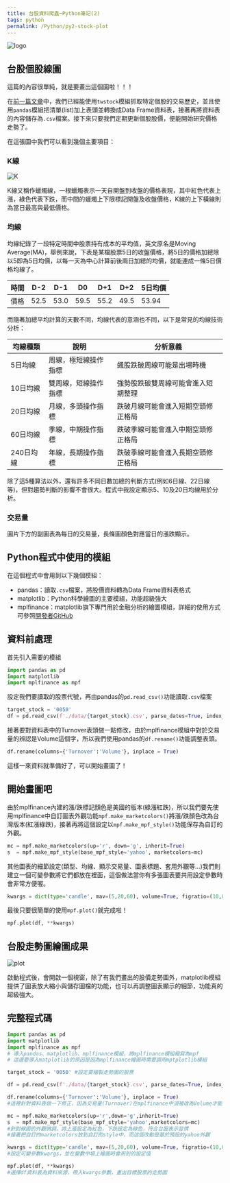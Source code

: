 ```yaml
---
title: 台股資料爬蟲─Python筆記(2)
tags: python
permalink: /Python/py2-stock-plot
---
```


![logo](https://i.imgur.com/y9uS8fm.png)

## 台股個股線圖

這篇的內容很單純，就是要畫出這個圖啦！！！

在[前一篇文章](https://finrodchen.net/2020/05/26/%e5%8f%b0%e8%82%a1%e8%b3%87%e6%96%99%e7%88%ac%e8%9f%b2-python%e5%ad%b8%e7%bf%92%e7%ad%86%e8%a8%98/)中，我們已經能使用`twstock`模組抓取特定個股的交易歷史，並且使用`pandas`模組把清單(list)加上表頭並轉換成Data Frame資料表，接著再將資料表的內容儲存為`.csv`檔案。接下來只要我們定期更新個股股價，便能開始研究價格走勢了。

在這張圖中我們可以看到幾個主要項目：

### K線

![K](https://i.imgur.com/zA6NLux.png)

K線又稱作蠟燭線，一根蠟燭表示一天自開盤到收盤的價格表現，其中紅色代表上漲，綠色代表下跌，而中間的蠟燭上下限標記開盤及收盤價格，K線的上下橫線則為當日最高與最低價格。

### 均線

均線紀錄了一段特定時間中股票持有成本的平均值，英文原名是Moving Average(MA)，舉例來說，下表是某檔股票5日的收盤價格，將5日的價格加總除以5即為5日均價，以每一天為中心計算前後兩日加總的均價，就能連成一條5日價格均線了。

時間|D-2|D-1|D0|D+1|D+2|5日均價
---|---|---|---|---|---|---
價格|52.5|53.0|59.5|55.2|49.5|53.94

而隨著加總平均計算的天數不同，均線代表的意涵也不同，以下是常見的均線技術分析：

均線種類|說明|分析意義
---|---|---
5日均線|周線，極短線操作指標|飆股跌破周線可能是出場時機
10日均線|雙周線，短線操作指標|強勢股跌破雙周線可能會進入短期整理
20日均線|月線，多頭操作指標|跌破月線可能會進入短期空頭修正格局
60日均線|季線，中期操作指標|跌破季線可能會進入中期空頭修正格局
240日均線|年線，長期操作指標|跌破季線可能會進入長期空頭修正格局

除了這5種算法以外，還有許多不同日數加總的判斷方式(例如6日線、22日線等)，但對趨勢判斷的影響不會很大。程式中我設定顯示5、10及20日均線用於分析。

### 交易量

圖片下方的副圖表為每日的交易量，長條圖顏色對應當日的漲跌顯示。

## Python程式中使用的模組

在這個程式中會用到以下幾個模組：

- pandas：讀取`.csv`檔案，將股價資料轉為Data Frame資料表格式
- matplotlib：Python科學繪圖的主要模組，功能超級強大
- mplfinance：matplotlib旗下專門用於金融分析的繪圖模組，詳細的使用方式可參照[開發者GitHub](https://github.com/matplotlib/mplfinance)

## 資料前處理

首先引入需要的模組

```python
import pandas as pd
import matplotlib
import mplfinance as mpf
```

設定我們要讀取的股票代號，再由pandas的`pd.read_csv()`功能讀取`.csv`檔案

```python
target_stock = '0050'
df = pd.read_csv(f'./data/{target_stock}.csv', parse_dates=True, index_col=1) 
```

接著要對資料表中的Turnover表頭做一點修改，由於mplfinance模組中對於交易量的辨認是Volume這個字，所以我們使用pandas的`df.rename()`功能調整表頭。

```python
df.rename(columns={'Turnover':'Volume'}, inplace = True) 
```

這樣一來資料就準備好了，可以開始畫圖了！

## 開始畫圖吧

由於mplfinance內建的漲/跌標記顏色是美國的版本(綠漲紅跌)，所以我們要先使用mplfinance中自訂圖表外觀功能`mpf.make_marketcolors()`將漲/跌顏色改為台灣版本(紅漲綠跌)，接著再將這個設定以`mpf.make_mpf_style()`功能保存為自訂的外觀。

```python
mc = mpf.make_marketcolors(up='r', down='g', inherit=True)
s  = mpf.make_mpf_style(base_mpf_style='yahoo', marketcolors=mc)
```

其他圖表的細節設定(類型、均線、顯示交易量、圖表標題、套用外觀等...)我們則建立一個可變參數將它們都放在裡面，這個做法當你有多張圖表要共用設定參數時會非常方便喔。

```python
kwargs = dict(type='candle', mav=(5,20,60), volume=True, figratio=(10,8), figscale=0.75, title=target_stock, style=s)
```

最後只要很簡單的使用`mpf.plot()`就完成啦！

```python
mpf.plot(df, **kwargs)
```

## 台股走勢圖繪圖成果

![plot](https://i.imgur.com/7ZSnlks.png)

啟動程式後，會開啟一個視窗，除了有我們畫出的股價走勢圖外，matplotlib模組提供了圖表放大縮小與儲存圖檔的功能，也可以再調整圖表顯示的細節，功能真的超級強大。

## 完整程式碼

```python
import pandas as pd
import matplotlib
import mplfinance as mpf
# 導入pandas、matplotlib、mplfinance模組，將mplfinance模組縮寫為mpf
# 這邊要導入matplotlib的原因是因為mplfinance繪圖時需要調用mptplotlib模組

target_stock = '0050' #設定要繪製走勢圖的股票

df = pd.read_csv(f'./data/{target_stock}.csv', parse_dates=True, index_col=1) #讀取目標股票csv檔的位置

df.rename(columns={'Turnover':'Volume'}, inplace = True) 
#這裡針對資料表做一下修正，因為交易量(Turnover)在mplfinance中須被改為Volume才能被認出來

mc = mpf.make_marketcolors(up='r',down='g',inherit=True)
s  = mpf.make_mpf_style(base_mpf_style='yahoo',marketcolors=mc)
#針對線圖的外觀微調，將上漲設定為紅色，下跌設定為綠色，符合台股表示習慣
#接著把自訂的marketcolors放到自訂的style中，而這個改動是基於預設的yahoo外觀

kwargs = dict(type='candle', mav=(5,20,60), volume=True, figratio=(10,8), figscale=0.75, title=target_stock, style=s) 
#設定可變參數kwargs，並在變數中填上繪圖時會用到的設定值

mpf.plot(df, **kwargs)
#選擇df資料表為資料來源，帶入kwargs參數，畫出目標股票的走勢圖
```
